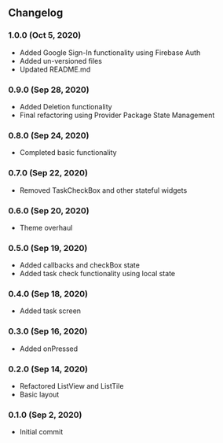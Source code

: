 ## Changelog

### 1.0.0 (Oct 5, 2020)
- Added Google Sign-In functionality using Firebase Auth
- Added un-versioned files
- Updated README.md

### 0.9.0 (Sep 28, 2020)
- Added Deletion functionality
- Final refactoring using Provider Package State Management

### 0.8.0 (Sep 24, 2020)
- Completed basic functionality

### 0.7.0 (Sep 22, 2020)
- Removed TaskCheckBox and other stateful widgets

### 0.6.0 (Sep 20, 2020)
- Theme overhaul

### 0.5.0 (Sep 19, 2020)
- Added callbacks and checkBox state
- Added task check functionality using local state

### 0.4.0 (Sep 18, 2020)
- Added task screen

### 0.3.0 (Sep 16, 2020)
- Added onPressed

### 0.2.0 (Sep 14, 2020)
- Refactored ListView and ListTile
- Basic layout

### 0.1.0 (Sep 2, 2020)
- Initial commit
